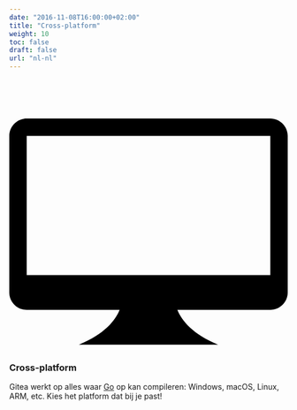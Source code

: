 ```yaml
---
date: "2016-11-08T16:00:00+02:00"
title: "Cross-platform"
weight: 10
toc: false
draft: false
url: "nl-nl"
---
```

<h3 class="subtitle is-3">
	<svg class="octicon octicon-device-desktop" viewBox="0 0 16 16" version="1.1" aria-hidden="true">
		<path fill-rule="evenodd" d="M15 2H1c-.55 0-1 .45-1 1v9c0 .55.45 1 1 1h5.34c-.25.61-.86 1.39-2.34 2h8c-1.48-.61-2.09-1.39-2.34-2H15c.55 0 1-.45 1-1V3c0-.55-.45-1-1-1zm0 9H1V3h14v8z"></path>
	</svg>
	Cross-platform
</h3>

Gitea werkt op alles waar [Go](http://golang.org/) op kan compileren: Windows, macOS, Linux, ARM, etc. Kies het platform dat bij je past!
